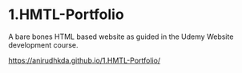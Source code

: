 # 1.HMTL-Portfolio
A bare bones HTML based website as guided in the Udemy Website development course.

https://anirudhkda.github.io/1.HMTL-Portfolio/
